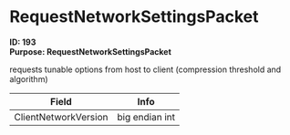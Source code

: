 # RequestNetworkSettingsPacket

**ID: 193**  
**Purpose: RequestNetworkSettingsPacket**  

requests tunable options from host to client (compression threshold and algorithm)

<table><thead><tr><th>Field</th><th>Info</th></tr></thead><tbody>
<tr><td>ClientNetworkVersion</td><td>big endian int</td></tr>
</tbody></table>